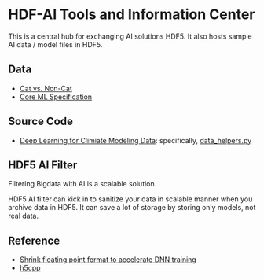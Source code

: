 # HDF-AI Tools and Information Center

This is a central hub for exchanging AI solutions HDF5.
It also hosts sample AI data / model files in HDF5.

## Data
* [Cat vs. Non-Cat](https://www.floydhub.com/deeplearningai/datasets/cat-vs-noncat/1/train_catvnoncat.h5)
* [Core ML Specification](https://apple.github.io/coremltools/coremlspecification/)

## Source Code
* [Deep Learning for Climiate Modeling Data](https://github.com/azrael417/ClimDeepLearn): specifically, [data_helpers.py](https://github.com/azrael417/ClimDeepLearn/blob/distributed/semanticsegm/utils/data_helpers.py)

## HDF5 AI Filter

  Filtering Bigdata with AI is a scalable solution.

  HDF5 AI filter can kick in to sanitize your data in scalable manner
  when you archive data in HDF5.
  It can save a lot of storage by storing only models, not real data.

## Reference
* [Shrink floating point format to accelerate DNN training](https://www.hpcwire.com/2019/04/15/bsc-researchers-shrink-floating-point-formats-to-accelerate-deep-neural-network-training/) 
* [h5cpp](http://h5cpp.org/)
